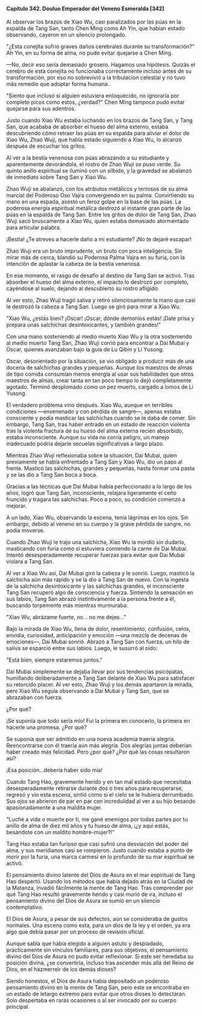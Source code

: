 
#### Capítulo 342. Douluo Emperador del Veneno Esmeralda [342]


Al observar los brazos de Xiao Wu, casi paralizados por las púas en la espalda de Tang San, tanto Chen Ming como Ah Yin, que habían estado observando, cayeron en un silencio prolongado.

"¿Esta conejita sufrió graves daños cerebrales durante su transformación?" Ah Yin, en su forma de alma, no pudo evitar quejarse a Chen Ming.

—No, decir eso sería demasiado grosero. Hagamos una hipótesis. Quizás el cerebro de esta conejita no funcionaba correctamente incluso antes de su transformación, por eso no sobrevivió a la tribulación celestial y no tuvo más remedio que adoptar forma humana.

"Siento que incluso si alguien estuviera enloquecido, no ignoraría por completo picos como estos, ¿verdad?" Chen Ming tampoco pudo evitar quejarse para sus adentros.

Justo cuando Xiao Wu estaba luchando en los brazos de Tang San, y Tang San, que acababa de absorber el hueso del alma externo, estaba descubriendo cómo retraer las púas en su espalda para aliviar el dolor de Xiao Wu, Zhao Wuji, que había estado siguiendo a Xiao Wu, lo alcanzó después de escuchar los gritos.

Al ver a la bestia venenosa con púas abrazando a su estudiante y aparentemente devorándola, el rostro de Zhao Wuji se puso verde. Su quinto anillo espiritual se iluminó con un silbido, y la gravedad se abalanzó de inmediato sobre Tang San y Xiao Wu.

Zhao Wuji se abalanzó, con los atributos metálicos y terrosos de su alma marcial del Poderoso Oso Vajra convergiendo en su palma. Convirtiendo su mano en una espada, asestó un feroz golpe en la base de las púas. La poderosa energía espiritual metálica destrozó al instante gran parte de las púas en la espalda de Tang San. Entre los gritos de dolor de Tang San, Zhao Wuji sacó bruscamente a Xiao Wu, quien estaba demasiado atormentado para articular palabra.

¡Bestia! ¿Te atreves a hacerle daño a mi estudiante? ¡No te dejaré escapar!

Zhao Wuji era un bruto imprudente, un bruto con poca inteligencia. Sin mirar más de cerca, blandió su Poderosa Palma Vajra en su furia, con la intención de aplastar la cabeza de la bestia venenosa.

En ese momento, el rasgo de desafío al destino de Tang San se activó. Tras absorber el hueso del alma externo, el impacto lo destrozó por completo, cayéndose al suelo, dejando al descubierto su rostro afligido.

Al ver esto, Zhao Wuji tragó saliva y retiró silenciosamente la mano que casi le destrozó la cabeza a Tang San. Luego se giró para mirar a Xiao Wu.

"Xiao Wu, ¿estás bien? ¡Oscar! ¡Oscar, dónde demonios estás! ¡Date prisa y prepara unas salchichas desintoxicantes, y también grandes!"

Con una mano sosteniendo al medio muerto Xiao Wu y la otra sosteniendo al medio muerto Tang San, Zhao Wuji corrió para encontrar a Dai Mubai y Oscar, quienes avanzaban bajo la guía de Lu Qibin y Li Yusong.

Oscar, desorientado por la situación, se vio obligado a producir más de una docena de salchichas grandes y pequeñas. Aunque los maestros de almas de tipo comida consumían menos energía al usar sus habilidades que otros maestros de almas, crear tanta en tan poco tiempo lo dejó completamente agotado. Terminó desplomado como un pez muerto, cargado a lomos de Li Yusong.

El verdadero problema vino después. Xiao Wu, aunque en terribles condiciones —envenenado y con pérdida de sangre—, apenas estaba consciente y podía masticar las salchichas cuando se le daba de comer. Sin embargo, Tang San, tras haber entrado en un estado de reacción violenta tras la violenta fractura de su hueso del alma externa recién absorbido, estaba inconsciente. Aunque su vida no corría peligro, un manejo inadecuado podría dejarle secuelas significativas a largo plazo.

Mientras Zhao Wuji reflexionaba sobre la situación, Dai Mubai, quien previamente se había enfrentado a Tang San y Xiao Wu, dio un paso al frente. Masticó las salchichas, grandes y pequeñas, hasta formar una pasta y se las dio a Tang San boca a boca.

Gracias a las técnicas que Dai Mubai había perfeccionado a lo largo de los años, logró que Tang San, inconsciente, relajara ligeramente el ceño fruncido y tragara las salchichas. Poco a poco, su condición comenzó a mejorar.

A un lado, Xiao Wu, observando la escena, tenía lágrimas en los ojos. Sin embargo, debido al veneno en su cuerpo y la grave pérdida de sangre, no podía moverse.

Cuando Zhao Wuji le trajo una salchicha, Xiao Wu la mordió sin dudarlo, masticando con furia como si estuviera comiendo la carne de Dai Mubai. Intentó desesperadamente recuperar fuerzas para evitar que Dai Mubai violara a Tang San.

Al ver a Xiao Wu así, Dai Mubai giró la cabeza y le sonrió. Luego, masticó la salchicha aún más rápido y se la dio a Tang San de nuevo. Con la ingesta de la salchicha desintoxicante y las salchichas grandes, el inconsciente Tang San recuperó algo de consciencia y fuerza. Sintiendo la sensación en sus labios, Tang San abrazó instintivamente a la persona frente a él, buscando torpemente más mientras murmuraba:

"Xiao Wu, abrázame fuerte, no... no me dejes..."

Bajo la mirada de Xiao Wu, llena de dolor, resentimiento, confusión, celos, envidia, curiosidad, anticipación y emoción —una mezcla de decenas de emociones—, Dai Mubai sonrió. Abrazó a Tang San con fuerza, un hilo de saliva se esparció entre sus labios. Luego, le susurró al oído:

"Está bien, siempre estaremos juntos."

Dai Mubai simplemente se dejaba llevar por sus tendencias psicópatas, humillando deliberadamente a Tang San delante de Xiao Wu para satisfacer su retorcido placer. Al ver esto, Zhao Wuji y los demás apartaron la mirada, pero Xiao Wu seguía observando a Dai Mubai y Tang San, que se abrazaban con fuerza.

¿Por qué?

¡Se suponía que todo sería mío! Fui la primera en conocerlo, la primera en hacerle una promesa. ¿Por qué?

Se suponía que ser admitido en una nueva academia traería alegría. Reencontrarse con él traería aún más alegría. Dos alegrías juntas deberían haber creado más felicidad. Pero ¿por qué? ¿Por qué las cosas resultaron así?

¡Esa posición...debería haber sido mía!

Cuando Tang Hao, gravemente herido y en tan mal estado que necesitaba desesperadamente retirarse durante dos o tres años para recuperarse, regresó y vio esta escena, sintió como si el cielo se le hubiera derrumbado. Sus ojos se abrieron de par en par con incredulidad al ver a su hijo besando apasionadamente a una maldita mujer.

"Luché a vida o muerte por ti, me gané enemigos por todas partes por tu anillo de alma de diez mil años y tu hueso de alma, ¡¿y aquí estás, besándote con un maldito hombre-mujer?!"

Tang Hao estaba tan furioso que casi sufrió una desviación del poder del alma, y sus meridianos casi se rompieron. Justo cuando estaba a punto de morir por la furia, una marca carmesí en lo profundo de su mar espiritual se activó.

El pensamiento divino latente del Dios de Asura en el mar espiritual de Tang Hao despertó. Usando los métodos que había dejado atrás en la Ciudad de la Matanza, invadió fácilmente la mente de Tang Hao. Tras comprender por qué Tang Hao resultó gravemente herido y casi murió de ira, incluso el pensamiento divino del Dios de Asura se sumió en un silencio contemplativo.

El Dios de Asura, a pesar de sus defectos, aún se consideraba de gustos normales. Una escena como esta, para un dios de la ley y el orden, ya era algo que debía pasar por un proceso de revisión oficial.

Aunque sabía que había elegido a alguien astuto y despiadado, prácticamente sin vínculos familiares, para sus objetivos, el pensamiento divino del Dios de Asura no pudo evitar reflexionar. Si este ser heredaba su posición divina, ¿se convertiría, incluso tras ascender más allá del Reino de Dios, en el hazmerreír de los demás dioses?

Siendo honestos, el Dios de Asura había depositado un poderoso pensamiento divino en la mente de Tang San, pero este se encontraba en un estado de letargo extremo para evitar que otros dioses lo detectaran. Solo despertaba en raras ocasiones o al ser invocado por su cuerpo principal.
